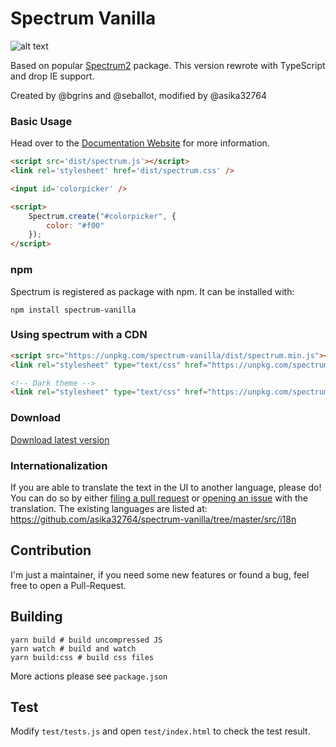 # Spectrum Vanilla

![alt text](https://github.com/asika32764/spectrum-vanilla/blob/master/docs/spectrum.png?raw=true "Preview")

Based on popular <a href="http://seballot.github.com/spectrum">Spectrum2</a> package. 
This version rewrote with TypeScript and drop IE support.

Created by @bgrins and @seballot, modified by @asika32764

### Basic Usage

Head over to the [Documentation Website](https://about.asika.tw/spectrum-vanilla/) for more information.

```html
<script src='dist/spectrum.js'></script>
<link rel='stylesheet' href='dist/spectrum.css' />

<input id='colorpicker' />

<script>
    Spectrum.create("#colorpicker", {
        color: "#f00"
    });
</script>
```

### npm

Spectrum is registered as package with npm. It can be installed with:

```shell
npm install spectrum-vanilla
```

### Using spectrum with a CDN

```html
<script src="https://unpkg.com/spectrum-vanilla/dist/spectrum.min.js"></script>
<link rel="stylesheet" type="text/css" href="https://unpkg.com/spectrum-vanilla/dist/spectrum.min.css">

<!-- Dark theme -->
<link rel="stylesheet" type="text/css" href="https://unpkg.com/spectrum-vanilla/dist/spectrum-dark.min.css">
```

### Download

[Download latest version](https://github.com/asika32764/spectrum-vanilla/releases)

### Internationalization

If you are able to translate the text in the UI to another language, please do!  You can do so by either [filing a pull request](https://github.com/asika32764/spectrum-vanilla/pulls) or [opening an issue]( https://github.com/asika32764/spectrum-vanilla/issues) with the translation. The existing languages are listed at: https://github.com/asika32764/spectrum-vanilla/tree/master/src/i18n

## Contribution

I'm just a maintainer, if you need some new features or found a bug, feel free to open a Pull-Request.

## Building

```shell
yarn build # build uncompressed JS
yarn watch # build and watch
yarn build:css # build css files
```

More actions please see `package.json`

## Test

Modify `test/tests.js` and open `test/index.html` to check the test result.
